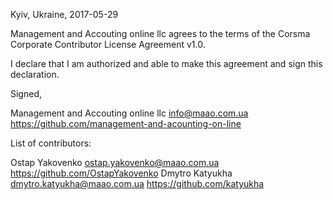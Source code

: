 Kyiv, Ukraine, 2017-05-29

Management and Accouting online llc agrees to the terms of the Corsma Corporate Contributor License Agreement v1.0.

I declare that I am authorized and able to make this agreement and sign this declaration.

Signed,

Management and Accouting online llc info@maao.com.ua https://github.com/management-and-acounting-on-line

List of contributors:

Ostap Yakovenko ostap.yakovenko@maao.com.ua https://github.com/OstapYakovenko
Dmytro Katyukha dmytro.katyukha@maao.com.ua https://github.com/katyukha
